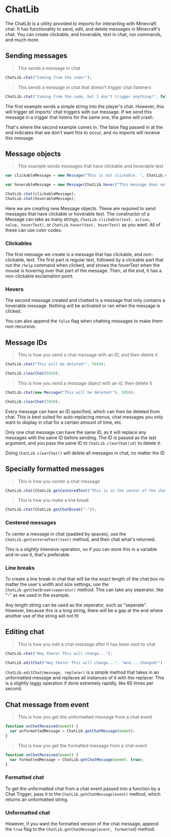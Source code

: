 # ChatLib

The ChatLib is a utility provided to imports for interacting with Minecraft chat. It has functionality to send, edit,
and delete messages in Minecraft's chat. You can create clickable, and hoverable, text in chat, run commands, and much
more.

## Sending messages

>This sends a message in chat

```javascript
ChatLib.chat("Coming from the code!");
```
>This sends a message in chat that doesn't trigger chat listeners

```javascript
ChatLib.chat("Coming from the code, but I don't trigger anything!", false);
```

The first example sends a simple string into the player's chat. However, this will trigger _all_ imports' chat
triggers with our message. If we send this message in a trigger that listens for the same one, the game will crash.

That's where the second example comes in. The false flag passed in at the end indicates that we don't want this to
occur, and no imports will receive this message.

## Message objects

>This example sends messages that have clickable and hoverable text

```javascript
var clickableMessage = new Message("This is not clickable. ", ChatLib.clickable("This is clickable", "run_command", "/help", "This is shown when hovering over the message!"), "!");

var hoverableMessage = new Message(ChatLib.hover("This message does nothing when clicked.", "But it shows this text when hovered over!"));

ChatLib.chat(clickableMessage);
ChatLib.chat(hoverableMessage);
```

Here we are creating new Message objects. These are required to send messages that have clickable or hoverable text.
The constructor of a Message can take as many strings, `ChatLib.clickable(text, action, value, hoverText)`, or
`ChatLib.hover(text, hoverText)` as you want. All of these can use color codes.

### Clickables

The first message we create is a message that has clickable, and non-clickable, text. The first part is regular text,
followed by a clickable part that run the `/help` command when clicked, and shows the hoverText when the mouse is
hovering over that part of the message. Then, at the end, it has a non-clickable exclamation point.

### Hovers

The second message created and chatted is a message that only contains a hoverable message. Nothing will be activated
or ran when the message is clicked.

<aside class="notice">You can also append the <code>false</code> flag when chatting messages to make them non-recursive.</aside>

## Message IDs

> This is how you send a chat message with an ID, and then delete it

```javascript
ChatLib.chat("This will be deleted!", 5050);

ChatLib.clearChat(5050);
```

> This is how you send a message object with an id, then delete it

```javascript
ChatLib.chat(new Message("This will be deleted!"), 5050);

ChatLib.clearChat(5050);
```

Every message can have an ID specified, which can then be deleted from chat. This is best suited for auto-replacing menus,
chat messages you only want to display in chat for a certain amount of time, etc.

Only one chat message can have the same ID, as it will replace any messages with the same ID before sending.
The ID is passed as the last argument, and you pass the same ID to `ChatLib.clearChat(id)` to delete it.

<aside class="notice">Doing <code>ChatLib.clearChat()</code> will delete all messages in chat, no matter the ID</aside>

## Specially formatted messages

> This is how you center a chat message

```javascript
ChatLib.chat(ChatLib.getCenteredText("This is in the center of the chat!"));
```

> This is how you make a line break

```javascript
ChatLib.chat(ChatLib.getChatBreak("-"));
```

### Centered messages

To center a message in chat (padded by spaces), use the `ChatLib.getCenteredText(text)` method, and then chat what's
returned.

<aside class="warning">This is a <i>slightly</i> intensive operation, so if you can store this in a variable and re-use it, that's
preferable.</aside>

### Line breaks

To create a line break in chat that will be the exact length of the chat box no matter the user's width and size
settings, use the `ChatLib.getChatBreak(seperator)` method. This can take any seperator, like "-" as we used in the
example.

<aside class="success">Any length string can be used as the seperator, such as "seperate". However, because this is a long
string, there will be a gap at the end where another use of the string will not fit</aside>

## Editing chat

> This is how you edit a chat message after it has been sent to chat

```javascript
ChatLib.chat("Hey there! This will change...");

ChatLib.editChat("Hey there! This will change...", "And... changed!")
```

`ChatLib.editChat(message, replacer)` is a simple method that takes in an unformatted message and replaces all instances
of it with the replacer. This is a _slightly_ laggy operation if done extremely rapidly, like 60 times per second.

## Chat message from event

> This is how you get the unformatted message from a chat event

```javascript
function onChatReceived(event) {
  var unformattedMessage = ChatLib.getChatMessage(event);
}
```

> This is how you get the formatted message from a chat event

```javascript
function onChatReceived(event) {
  var formattedMessage = ChatLib.getChatMessage(event, true);
}
```

### Formatted chat

To get the unformatted chat from a chat event passed into a function by a Chat Trigger, pass it to the
`ChatLib.getChatMessage(event)` method, which returns an unformatted string.

### Unformatted chat

However, if you want the formatted version of the chat message, append the `true` flag to the
`ChatLib.getChatMessage(event, formatted`) method.